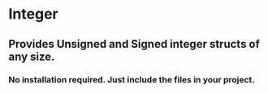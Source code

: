 # Integer
  ## Provides Unsigned and Signed integer structs of any size.
  
  ### No installation required. Just include the files in your project.
